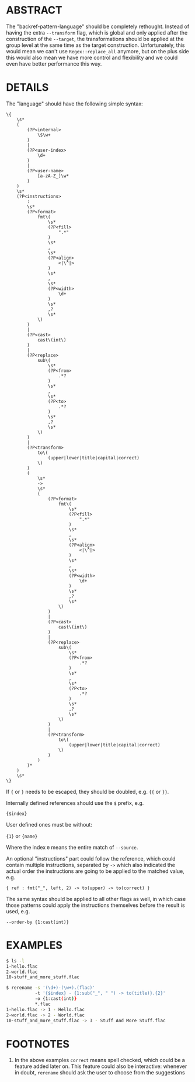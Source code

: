 # ABSTRACT

The "backref-pattern-language" should be completely rethought.  Instead of
having the extra `--transform` flag, which is global and only applied after the
construction of the `--target`, the transformations should be applied at the
group level at the same time as the target construction.  Unfortunately, this
would mean we can't use `Regex::replace_all` anymore, but on the plus side
this would also mean we have more control and flexibility and we could even have
better performance this way.


# DETAILS

The "language" should have the following simple syntax:

```text
\{
    \s*
    (
        (?P<internal>
            \$\w+
        )
        |
        (?P<user-index>
            \d+
        )
        |
        (?P<user-name>
            [a-zA-Z_]\w*
        )
    )
    \s*
    (?P<instructions>
        :
        \s*
        (?P<format>
            fmt\(
                \s*
                (?P<fill>
                    ".*"
                )
                \s*
                ,
                \s*
                (?P<align>
                    <|\^|>
                )
                \s*
                ,
                \s*
                (?P<width>
                    \d+
                )
                \s*
                ,?
                \s*
            \)
        )
        |
        (?P<cast>
            cast\(int\)
        )
        |
        (?P<replace>
            sub\(
                \s*
                (?P<from>
                    .*?
                )
                \s*
                ,
                \s*
                (?P<to>
                    .*?
                )
                \s*
                ,?
                \s*
            \)
        )
        |
        (?P<transform>
            to\(
                (upper|lower|title|capital|correct)
            \)
        )
        (
            \s*
            ->
            \s*
            (
                (?P<format>
                    fmt\(
                        \s*
                        (?P<fill>
                            ".*"
                        )
                        \s*
                        ,
                        \s*
                        (?P<align>
                            <|\^|>
                        )
                        \s*
                        ,
                        \s*
                        (?P<width>
                            \d+
                        )
                        \s*
                        ,?
                        \s*
                    \)
                )
                |
                (?P<cast>
                    cast\(int\)
                )
                |
                (?P<replace>
                    sub\(
                        \s*
                        (?P<from>
                            .*?
                        )
                        \s*
                        ,
                        \s*
                        (?P<to>
                            .*?
                        )
                        \s*
                        ,?
                        \s*
                    \)
                )
                |
                (?P<transform>
                    to\(
                        (upper|lower|title|capital|correct)
                    \)
                )
            )
        )*
    )
    \s*
\}
```

If `{` or `}` needs to be escaped, they should be doubled, e.g. `{{` or `}}`.

Internally defined references should use the `$` prefix, e.g.

`{$index}`

User defined ones must be without:

`{1}` or `{name}`

Where the index `0` means the entire match of `--source`.

An optional "instructions" part could follow the reference, which could contain
multiple instructions, separated by `->` which also indicated the actual order
the instructions are going to be applied to the matched value, e.g.

`{ ref : fmt("_", left, 2) -> to(upper) -> to(correct) }`

The same syntax should be applied to all other flags as well, in which case
those patterns could apply the instructions themselves before the result is
used, e.g.

`--order-by {1:cast(int)}`


# EXAMPLES

```bash
$ ls -l
1-hello.flac
2-world.flac
10-stuff_and_more_stuff.flac

$ rerename -s '(\d+)-(\w+).(flac)'
           -t '{$index} - {1:sub("_", " ") -> to(title)}.{2}'
           -o {1:cast(int)}
           *.flac
1-hello.flac -> 1 - Hello.flac
2-world.flac -> 2 - World.flac
10-stuff_and_more_stuff.flac -> 3 - Stuff And More Stuff.flac
```

# FOOTNOTES

1. In the above examples `correct` means spell checked, which could be a feature
   added later on.  This feature could also be interactive: whenever in doubt,
   `rerename` should ask the user to choose from the suggestions
